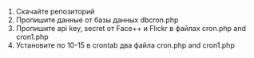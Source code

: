 1. Скачайте репозиторий
2. Пропишите данные от базы данных dbcron.php
3. Пропишите api key, secret от Face++ и Flickr в файлах cron.php and cron1.php
4. Установите по 10-15 в crontab два файла cron.php and cron1.php
